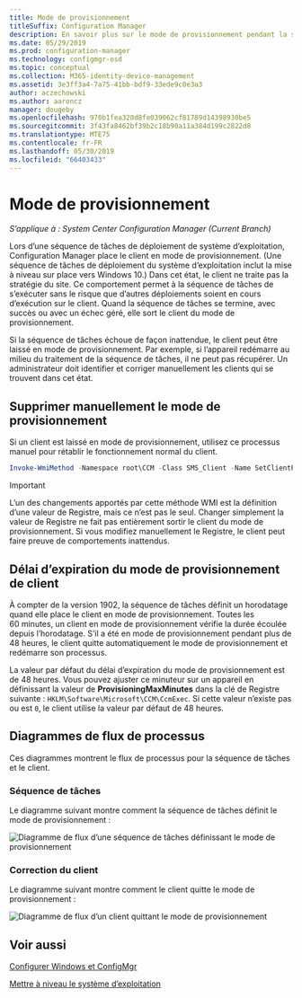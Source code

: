 ```yaml
---
title: Mode de provisionnement
titleSuffix: Configuration Manager
description: En savoir plus sur le mode de provisionnement pendant la séquence de tâches Configuration Manager.
ms.date: 05/29/2019
ms.prod: configuration-manager
ms.technology: configmgr-osd
ms.topic: conceptual
ms.collection: M365-identity-device-management
ms.assetid: 3e3ff3a4-7a75-41bb-bdf9-33ede9c0e3a3
author: aczechowski
ms.author: aaroncz
manager: dougeby
ms.openlocfilehash: 970b1fea320d8fe039062cf81789d14398930be5
ms.sourcegitcommit: 3f43fa8462bf39b2c18b90a11a384d199c2822d8
ms.translationtype: MTE75
ms.contentlocale: fr-FR
ms.lasthandoff: 05/30/2019
ms.locfileid: "66403433"
---
```

# <a name="provisioning-mode"></a>Mode de provisionnement

*S’applique à : System Center Configuration Manager (Current Branch)*

Lors d’une séquence de tâches de déploiement de système d’exploitation, Configuration Manager place le client en mode de provisionnement. (Une séquence de tâches de déploiement du système d’exploitation inclut la mise à niveau sur place vers Windows 10.) Dans cet état, le client ne traite pas la stratégie du site. Ce comportement permet à la séquence de tâches de s’exécuter sans le risque que d’autres déploiements soient en cours d’exécution sur le client. Quand la séquence de tâches se termine, avec succès ou avec un échec géré, elle sort le client du mode de provisionnement.

Si la séquence de tâches échoue de façon inattendue, le client peut être laissé en mode de provisionnement. Par exemple, si l’appareil redémarre au milieu du traitement de la séquence de tâches, il ne peut pas récupérer. Un administrateur doit identifier et corriger manuellement les clients qui se trouvent dans cet état.


## <a name="manually-remove-provisioning-mode"></a>Supprimer manuellement le mode de provisionnement

Si un client est laissé en mode de provisionnement, utilisez ce processus manuel pour rétablir le fonctionnement normal du client.

```PowerShell
Invoke-WmiMethod -Namespace root\CCM -Class SMS_Client -Name SetClientProvisioningMode -ArgumentList $false
```

> [!Important]  
> L’un des changements apportés par cette méthode WMI est la définition d’une valeur de Registre, mais ce n’est pas le seul. Changer simplement la valeur de Registre ne fait pas entièrement sortir le client du mode de provisionnement. Si vous modifiez manuellement le Registre, le client peut faire preuve de comportements inattendus.  


## <a name="client-provisioning-mode-timeout"></a>Délai d’expiration du mode de provisionnement de client

À compter de la version 1902, la séquence de tâches définit un horodatage quand elle place le client en mode de provisionnement. Toutes les 60 minutes, un client en mode de provisionnement vérifie la durée écoulée depuis l’horodatage. S’il a été en mode de provisionnement pendant plus de 48 heures, le client quitte automatiquement le mode de provisionnement et redémarre son processus.

La valeur par défaut du délai d’expiration du mode de provisionnement est de 48 heures. Vous pouvez ajuster ce minuteur sur un appareil en définissant la valeur de **ProvisioningMaxMinutes** dans la clé de Registre suivante : `HKLM\Software\Microsoft\CCM\CcmExec`. Si cette valeur n’existe pas ou est `0`, le client utilise la valeur par défaut de 48 heures.


## <a name="process-flow-diagrams"></a>Diagrammes de flux de processus

Ces diagrammes montrent le flux de processus pour la séquence de tâches et le client.

### <a name="task-sequence"></a>Séquence de tâches

Le diagramme suivant montre comment la séquence de tâches définit le mode de provisionnement :

![Diagramme de flux d’une séquence de tâches définissant le mode de provisionnement](media/3197824-ts-flow.png)

### <a name="client-remediation"></a>Correction du client

Le diagramme suivant montre comment le client quitte le mode de provisionnement :

![Diagramme de flux d’un client quittant le mode de provisionnement](media/3197824-client-flow.png)


## <a name="see-also"></a>Voir aussi

[Configurer Windows et ConfigMgr](/sccm/osd/understand/task-sequence-steps#BKMK_SetupWindowsandConfigMgr)

[Mettre à niveau le système d’exploitation](/sccm/osd/understand/task-sequence-steps#BKMK_UpgradeOS)

